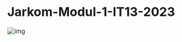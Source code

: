 # Jarkom-Modul-1-IT13-2023
![img](https://github.com/Delsea12/Jarkom-Modul-1-IT13-2023/assets/96894117/93c30e90-a74b-44f2-b412-b7db67606916.PNG)
